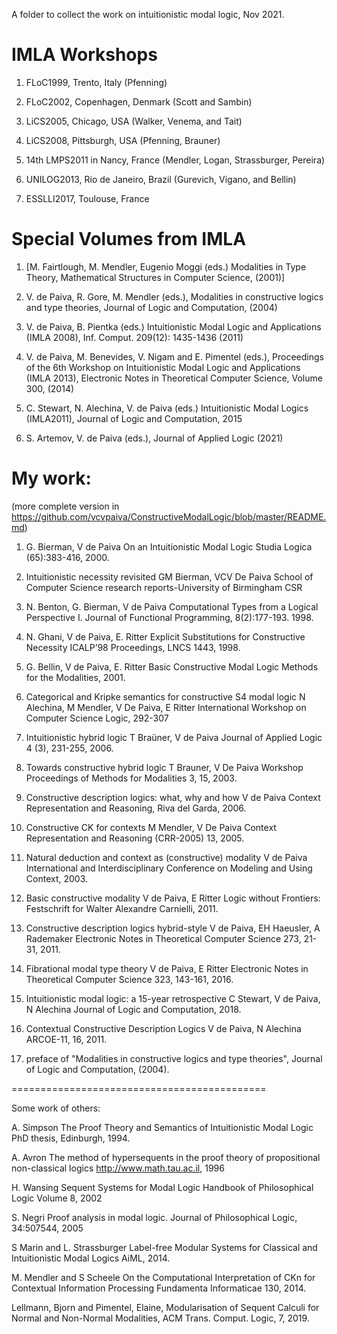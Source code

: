A folder to collect the work on intuitionistic modal logic, Nov 2021.

IMLA Workshops 
===============

1. FLoC1999, Trento, Italy (Pfenning)

2. FLoC2002, Copenhagen, Denmark (Scott and Sambin)

3. LiCS2005, Chicago, USA (Walker, Venema, and Tait)

4. LiCS2008, Pittsburgh, USA (Pfenning, Brauner)

5. 14th LMPS2011 in Nancy, France (Mendler, Logan, Strassburger, Pereira)

6. UNILOG2013, Rio de Janeiro, Brazil (Gurevich, Vigano, and Bellin)

7. ESSLLI2017, Toulouse, France


Special Volumes from IMLA
==========================

1. [M. Fairtlough, M. Mendler, Eugenio Moggi (eds.) Modalities in Type
Theory, Mathematical Structures in Computer Science, (2001)]

2. V. de Paiva, R. Gore, M. Mendler (eds.), Modalities in constructive
logics and type theories, Journal of Logic and Computation, (2004)

3. V. de Paiva, B. Pientka (eds.) Intuitionistic Modal Logic and
Applications (IMLA 2008), Inf. Comput. 209(12): 1435-1436 (2011)

4. V. de Paiva, M. Benevides, V. Nigam and E. Pimentel (eds.),
Proceedings of the 6th Workshop on Intuitionistic Modal Logic and
Applications (IMLA 2013), Electronic Notes in Theoretical Computer
Science, Volume 300, (2014)

5. C. Stewart, N. Alechina, V. de Paiva (eds.) Intuitionistic Modal
Logics (IMLA2011), Journal of Logic and Computation, 2015

6. S. Artemov, V. de Paiva (eds.), Journal of Applied Logic (2021)


My work:
========

(more complete version in https://github.com/vcvpaiva/ConstructiveModalLogic/blob/master/README.md)

1. G. Bierman, V de Paiva
On an Intuitionistic Modal Logic Studia Logica (65):383-416, 2000.

2. Intuitionistic necessity revisited
GM Bierman, VCV De Paiva
School of Computer Science research reports-University of Birmingham CSR

3. N. Benton, G. Bierman, V de Paiva
Computational Types from a Logical Perspective I.
Journal of Functional Programming, 8(2):177-193. 1998.

4. N. Ghani, V de Paiva, E. Ritter
Explicit Substitutions for Constructive Necessity
ICALP’98 Proceedings, LNCS 1443, 1998.

5. G. Bellin, V de Paiva, E. Ritter
Basic Constructive Modal Logic
Methods for the Modalities, 2001.

6. Categorical and Kripke semantics for constructive S4 modal logic
N Alechina, M Mendler, V De Paiva, E Ritter
International Workshop on Computer Science Logic, 292-307

7. Intuitionistic hybrid logic
T Braüner, V de Paiva
Journal of Applied Logic 4 (3), 231-255, 2006.

8. Towards constructive hybrid logic
T Brauner, V De Paiva
Workshop Proceedings of Methods for Modalities 3, 15, 2003.

9. Constructive description logics: what, why and how
V de Paiva
Context Representation and Reasoning, Riva del Garda, 2006.

10. Constructive CK for contexts
M Mendler, V De Paiva
Context Representation and Reasoning (CRR-2005) 13, 2005.

11. Natural deduction and context as (constructive) modality
V de Paiva
International and Interdisciplinary Conference on Modeling and Using Context, 2003.

12. Basic constructive modality
V de Paiva, E Ritter
Logic without Frontiers: Festschrift for Walter Alexandre Carnielli, 2011.

13. Constructive description logics hybrid-style
V de Paiva, EH Haeusler, A Rademaker
Electronic Notes in Theoretical Computer Science 273, 21-31, 2011.

14. Fibrational modal type theory
V de Paiva, E Ritter
Electronic Notes in Theoretical Computer Science 323, 143-161, 2016.

15. Intuitionistic modal logic: a 15-year retrospective
C Stewart, V de Paiva, N Alechina
Journal of Logic and Computation, 2018.

16. Contextual Constructive Description Logics
V de Paiva, N Alechina
ARCOE-11, 16, 2011.

17. preface of "Modalities in constructive logics and type theories", Journal of Logic and Computation, (2004).

============================================



Some work of others:

A. Simpson
The Proof Theory and Semantics of Intuitionistic Modal Logic
PhD thesis, Edinburgh, 1994.

A. Avron
The method of hypersequents in the proof theory of propositional
non-classical logics
http://www.math.tau.ac.il, 1996

H. Wansing
Sequent Systems for Modal Logic
Handbook of Philosophical Logic Volume 8, 2002

S. Negri
Proof analysis in modal logic.
Journal of Philosophical Logic, 34:507544, 2005

S Marin and L. Strassburger
Label-free Modular Systems for Classical and Intuitionistic Modal
Logics AiML, 2014.

M. Mendler and S Scheele
On the Computational Interpretation of CKn for Contextual
Information Processing
Fundamenta Informaticae 130, 2014.

Lellmann, Bjorn and Pimentel, Elaine,
Modularisation of Sequent Calculi for Normal and Non-Normal
Modalities,
ACM Trans. Comput. Logic, 7, 2019.

